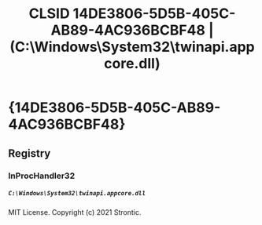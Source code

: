 ﻿---
title: "CLSID 14DE3806-5D5B-405C-AB89-4AC936BCBF48 | (C:\\Windows\\System32\\twinapi.appcore.dll)"
excerpt: What is COM-Object CLSID 14DE3806-5D5B-405C-AB89-4AC936BCBF48?
---

# {14DE3806-5D5B-405C-AB89-4AC936BCBF48}


## Registry


### InProcHandler32

##### `C:\Windows\System32\twinapi.appcore.dll`

MIT License. Copyright (c) 2021 Strontic.


